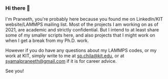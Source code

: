 ### Hi there 👋

I'm Praneeth, you're probably here because you found me on LinkedIn/KIT website/LAMMPS mailing list. Most of the projects I am working on as of 2021, are academic and strictly confidential. But I intend to at least share some of my smaller scripts here, and also projects that I might work on when I get a break from my Ph.D. work.

However if you do have any questions about my LAMMPS codes, or my work at KIT, simply write to me at sp.chila@kit.edu, or at syamalpraneeth@gmail.com if it is for career advice.

See you!

<!--
**syamalpraneeth/syamalpraneeth** is a ✨ _special_ ✨ repository because its `README.md` (this file) appears on your GitHub profile.

Here are some ideas to get you started:

- 🔭 I’m currently working on ...
- 🌱 I’m currently learning ...
- 👯 I’m looking to collaborate on ...
- 🤔 I’m looking for help with ...
- 💬 Ask me about ...
- 📫 How to reach me: ...
- 😄 Pronouns: ...
- ⚡ Fun fact: ...
-->
